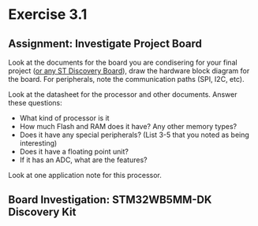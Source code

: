 # Exercise 3.1

## Assignment: Investigate Project Board
Look at the documents for the board you are condisering for your final project ([or any ST Discovery Board](https://www.st.com/en/evaluation-tools/stm32-discovery-kits.html#products)), 
draw the hardware block diagram for the board. For peripherals, note the communication paths (SPI, I2C, etc).

Look at the datasheet for the processor and other documents. Answer these questions:
- What kind of processor is it
- How much Flash and RAM does it have? Any other memory types?
- Does it have any special peripherals? (List 3-5 that you noted as being interesting)
- Does it have a floating point unit?
- If it has an ADC, what are the features?

Look at one application note for this processor.

## Board Investigation: STM32WB5MM-DK Discovery Kit
